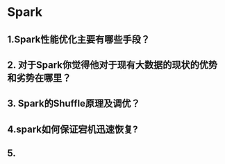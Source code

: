 # Spark

## 1.Spark性能优化主要有哪些手段？

## 2. 对于Spark你觉得他对于现有大数据的现状的优势和劣势在哪里？

## 3. Spark的Shuffle原理及调优？

## 4.spark如何保证宕机迅速恢复?

## 5. 